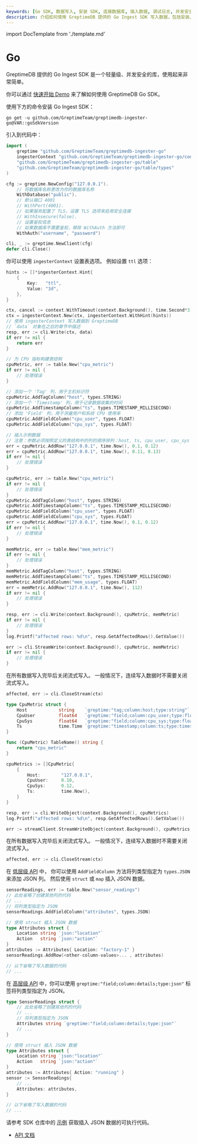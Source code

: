 ```yaml
---
keywords: [Go SDK, 数据写入, 安装 SDK, 连接数据库, 插入数据, 调试日志, 并发安全]
description: 介绍如何使用 GreptimeDB 提供的 Go Ingest SDK 写入数据，包括安装、连接、插入数据和调试日志等内容。
---
```


import DocTemplate from './template.md' 

# Go

<DocTemplate>

<div id="ingester-lib-introduction">

GreptimeDB 提供的 Go Ingest SDK 是一个轻量级、并发安全的库，使用起来非常简单。

</div>

<div id="quick-start-demos">

你可以通过 [快速开始 Demo](https://github.com/GreptimeTeam/greptimedb-ingester-go/tree/main/examples) 来了解如何使用 GreptimeDB Go SDK。

</div>

<div id="ingester-lib-installation">

使用下方的命令安装 Go Ingest SDK：

```shell
go get -u github.com/GreptimeTeam/greptimedb-ingester-go@VAR::goSdkVersion
```

引入到代码中：

```go
import (
    greptime "github.com/GreptimeTeam/greptimedb-ingester-go"
    ingesterContext "github.com/GreptimeTeam/greptimedb-ingester-go/context"
    "github.com/GreptimeTeam/greptimedb-ingester-go/table"
    "github.com/GreptimeTeam/greptimedb-ingester-go/table/types"
)
```

</div>

<div id="ingester-lib-connect">

```go
cfg := greptime.NewConfig("127.0.0.1").
    // 将数据库名称更改为你的数据库名称
    WithDatabase("public").
    // 默认端口 4001
    // WithPort(4001).
    // 如果服务配置了 TLS，设置 TLS 选项来启用安全连接
    // WithInsecure(false).
    // 设置鉴权信息
    // 如果数据库不需要鉴权，移除 WithAuth 方法即可
    WithAuth("username", "password")

cli, _ := greptime.NewClient(cfg)
defer cli.Close()
```
</div>

<div id="set-table-options">

你可以使用 `ingesterContext` 设置表选项。
例如设置 `ttl` 选项：

```go
hints := []*ingesterContext.Hint{
    {
        Key:   "ttl",
        Value: "3d",
    },
}

ctx, cancel := context.WithTimeout(context.Background(), time.Second*3)
ctx = ingesterContext.New(ctx, ingesterContext.WithHint(hints))
// 使用 ingesterContext 写入数据到 GreptimeDB 
// `data` 对象在之后的章节中描述
resp, err := cli.Write(ctx, data)
if err != nil {
    return err
}
```

</div>

<div id="low-level-object">

```go
// 为 CPU 指标构建表结构
cpuMetric, err := table.New("cpu_metric")
if err != nil {
    // 处理错误
}

// 添加一个 'Tag' 列，用于主机标识符
cpuMetric.AddTagColumn("host", types.STRING)
// 添加一个 'Timestamp' 列，用于记录数据收集的时间
cpuMetric.AddTimestampColumn("ts", types.TIMESTAMP_MILLISECOND)
// 添加 'Field' 列，用于测量用户和系统 CPU 使用率
cpuMetric.AddFieldColumn("cpu_user", types.FLOAT)
cpuMetric.AddFieldColumn("cpu_sys", types.FLOAT)

// 插入示例数据
// 注意：参数必须按照定义的表结构中的列的顺序排列：host, ts, cpu_user, cpu_sys
err = cpuMetric.AddRow("127.0.0.1", time.Now(), 0.1, 0.12)
err = cpuMetric.AddRow("127.0.0.1", time.Now(), 0.11, 0.13)
if err != nil {
    // 处理错误
}

```

</div>

<div id="create-rows">

```go
cpuMetric, err := table.New("cpu_metric")
if err != nil {
    // 处理错误
}
cpuMetric.AddTagColumn("host", types.STRING)
cpuMetric.AddTimestampColumn("ts", types.TIMESTAMP_MILLISECOND)
cpuMetric.AddFieldColumn("cpu_user", types.FLOAT)
cpuMetric.AddFieldColumn("cpu_sys", types.FLOAT)
err = cpuMetric.AddRow("127.0.0.1", time.Now(), 0.1, 0.12)
if err != nil {
    // 处理错误
}

memMetric, err := table.New("mem_metric")
if err != nil {
    // 处理错误
}
memMetric.AddTagColumn("host", types.STRING)
memMetric.AddTimestampColumn("ts", types.TIMESTAMP_MILLISECOND)
memMetric.AddFieldColumn("mem_usage", types.FLOAT)
err = memMetric.AddRow("127.0.0.1", time.Now(), 112)
if err != nil {
    // 处理错误
}
```

</div>

<div id="insert-rows">

```go
resp, err := cli.Write(context.Background(), cpuMetric, memMetric)
if err != nil {
    // 处理错误
}
log.Printf("affected rows: %d\n", resp.GetAffectedRows().GetValue())
```

</div>

<div id="streaming-insert">

```go
err := cli.StreamWrite(context.Background(), cpuMetric, memMetric)
if err != nil {
    // 处理错误
}
```

在所有数据写入完毕后关闭流式写入。
一般情况下，连续写入数据时不需要关闭流式写入。

```go
affected, err := cli.CloseStream(ctx)
```

</div>

<div id="high-level-style-object">

```go
type CpuMetric struct {
    Host            string    `greptime:"tag;column:host;type:string"`
    CpuUser         float64   `greptime:"field;column:cpu_user;type:float64"`
    CpuSys          float64   `greptime:"field;column:cpu_sys;type:float64"`
    Ts              time.Time `greptime:"timestamp;column:ts;type:timestamp;precision:millisecond"`
}

func (CpuMetric) TableName() string {
    return "cpu_metric"
}

cpuMetrics := []CpuMetric{
    {
        Host:        "127.0.0.1",
        CpuUser:     0.10,
        CpuSys:      0.12,
        Ts:          time.Now(),
    }
}
```

</div>

<div id="high-level-style-insert-data">

```go
resp, err := cli.WriteObject(context.Background(), cpuMetrics)
log.Printf("affected rows: %d\n", resp.GetAffectedRows().GetValue())
```

</div>

<div id="high-level-style-streaming-insert">

```go
err := streamClient.StreamWriteObject(context.Background(), cpuMetrics, memMetrics)
```

在所有数据写入完毕后关闭流式写入。
一般情况下，连续写入数据时不需要关闭流式写入。

```go
affected, err := cli.CloseStream(ctx)
```

</div>

<div id="ingester-json-type">

在 [低层级 API](#低层级-api) 中，
你可以使用 `AddFieldColumn` 方法将列类型指定为 `types.JSON` 来添加 JSON 列。
然后使用 `struct` 或 `map` 插入 JSON 数据。

```go
sensorReadings, err := table.New("sensor_readings")
// 此处省略了创建其他列的代码
// ...
// 将列类型指定为 JSON
sensorReadings.AddFieldColumn("attributes", types.JSON)

// 使用 struct 插入 JSON 数据
type Attributes struct {
    Location string `json:"location"`
    Action   string `json:"action"`
}
attributes := Attributes{ Location: "factory-1" }
sensorReadings.AddRow(<other-column-values>... , attributes)

// 以下省略了写入数据的代码
// ...
```

在 [高层级 API](#高层级-api) 中，你可以使用 `greptime:"field;column:details;type:json"` 标签将列类型指定为 JSON。

```go
type SensorReadings struct {
    // 此处省略了创建其他列的代码
    // ...
    // 将列类型指定为 JSON
    Attributes string `greptime:"field;column:details;type:json"`
    // ...
}

// 使用 struct 插入 JSON 数据
type Attributes struct {
    Location string `json:"location"`
    Action   string `json:"action"`
}
attributes := Attributes{ Action: "running" }
sensor := SensorReadings{
    // ...
    Attributes: attributes,
}

// 以下省略了写入数据的代码
// ...
```

请参考 SDK 仓库中的 [示例](https://github.com/GreptimeTeam/greptimedb-ingester-go/tree/main/examples/jsondata) 获取插入 JSON 数据的可执行代码。

</div>

<div id="ingester-lib-reference">

- [API 文档](https://pkg.go.dev/github.com/GreptimeTeam/greptimedb-ingester-go)

</div>

</DocTemplate>
